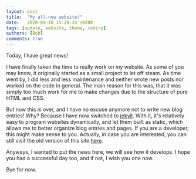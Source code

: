 ```yaml
---
layout: post
title:  "My all-new website!"
date:   2020-09-18 15:29:34 +0200
tags: [update, website, theme, coding]
authors: [Bob]
comments: true
---
```

Today, I have great news!

I have finally taken the time to really work on my website.
As some of you may know, it originally started as a small project to let off steam.
As time went by, I did less and less maintenance and neither wrote new posts nor worked on the code in general.
The main reason for this was, that it was simply too much work for me to make changes due to the structure of pure HTML and CSS.

But now this is over, and I have no excuse anymore not to write new blog entries!
Why?
Because I have now switched to [jekyll](https://jekyllrb.com).
With it, it's relatively easy to program websites dynamically, and let them built as static, which allows me to better organize blog entries and pages.
If you are a developer, this might make sense to you.
Actually, in case you are interested, you can still visit the old version of this site [here](https://old.codingbobby.xyz).

Anyways, I wanted to put the news here, we will see how it develops.
I hope you had a successful day too, and if not, I wish you one now.

Bye for now.

